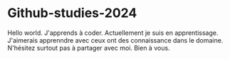 # Github-studies-2024
Hello world.
J'apprends à coder.
Actuellement je suis en apprentissage.
J'aimerais apprenndre avec ceux ont des connaissance dans le domaine.
N'hésitez surtout pas à partager avec moi.
Bien à vous.
